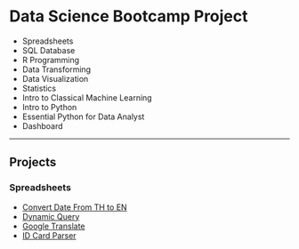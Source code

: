 # Data Science Bootcamp Project

- Spreadsheets
- SQL Database
- R Programming
- Data Transforming
- Data Visualization
- Statistics
- Intro to Classical Machine Learning
- Intro to Python
- Essential Python for Data Analyst
- Dashboard
---
## Projects
### Spreadsheets
- [Convert Date From TH to EN](https://github.com/gabf3st/datascience_bootcamp/blob/main/spreadsheets/date-converter.pdf)
- [Dynamic Query](https://github.com/gabf3st/datascience_bootcamp/blob/main/spreadsheets/dynamic-query.pdf)
- [Google Translate](https://github.com/gabf3st/datascience_bootcamp/blob/main/spreadsheets/google-translate.pdf)
- [ID Card Parser](https://github.com/gabf3st/datascience_bootcamp/blob/main/spreadsheets/id-card-parser.pdf)
